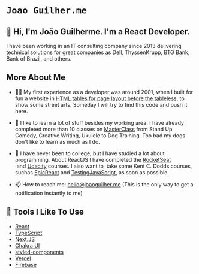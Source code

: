 # ```Joao Guilher.me ```

👋 Hi, I'm João Guilherme. I'm a React Developer. 
--
I have been working in an IT consulting company since 2013 delivering technical solutions for great companies as Dell, ThyssenKrupp, BTG Bank, Bank of Brazil, and others.


## More About Me
- 👶🏻 My first experience  as a developer was around 2001, when I built for fun a website in [HTML tables for page layout before the tableless](https://en.wikipedia.org/wiki/Tableless_web_design), to show some street arts. Someday I will try to find this code and push it here.
- 🤪 I like to learn a lot of  stuff  besides my working area. I have already completed more than 10 classes on [MasterClass](https://masterclass.com/) from Stand Up Comedy, Creative Writing, Ukulele to Dog Training. Too bad my dogs don't like to learn as much as I do.
- 🤔 I have never  been to college, but I have studied a lot about programming. About ReactJS I have completed the [RocketSeat](https://www.rocketseat.com.br/ignite#id-3)  and [Udacity](https://www.udacity.com/course/react-nanodegree--nd019) courses. I also want to   take some Kent C. Dodds courses, suchas [EpicReact](https://epicreact.dev/) and [TestingJavaScript](https://testingjavascript.com/), as soon as possible.

- 📫 How to reach me: hello@joaoguilher.me (This is the only way to get a notification instantly to me)

## 🔧 Tools I Like To Use

- [React](https://reactjs.org/)
- [TypeScript](https://www.typescriptlang.org/)
- [Next.JS](https://nextjs.org/)
- [Chakra UI](https://chakra-ui.com/)
- [styled-components](https://styled-components.com/)
- [Vercel](https://vercel.com/)
- [Firebase](https://firebase.google.com/)

